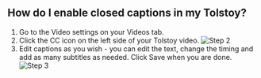 ## How do I enable closed captions in my Tolstoy?

1. Go to the Video settings on your Videos tab.
2. Click the CC icon on the left side of your Tolstoy video. 
   ![Step 2](https://downloads.intercomcdn.com/i/o/890134104/dad3056cd7b2a71fea9d0998/image.png)
3. Edit captions as you wish - you can edit the text, change the timing and add as many subtitles as needed. Click Save when you are done. 
   ![Step 3](https://downloads.intercomcdn.com/i/o/890136732/b0120bbd67f126e465e2f075/image.png)
